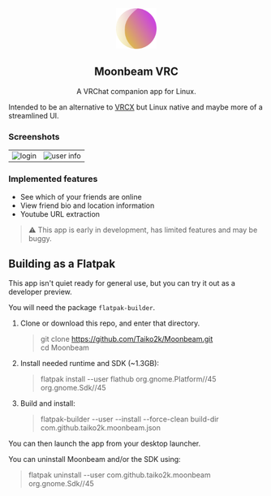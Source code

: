 
<div align="center">
<img src="com.github.taiko2k.moonbeam.svg" alt="Alt text" width="80" height="80"//>
 
## Moonbeam VRC
A VRChat companion app for Linux. 
</div>

Intended to be an alternative to [VRCX](https://github.com/vrcx-team/VRCX) but Linux native and maybe more of a streamlined UI.

### Screenshots

<table>
  <tr>
    <td align="center"><img src="https://github.com/Taiko2k/Moonbeam/assets/17271572/69cd6e1f-bf20-4cfc-a2c9-4490656438d0" alt="login"></td>
    <td align="center"><img src="https://github.com/Taiko2k/Moonbeam/assets/17271572/351321c2-868c-49cb-a08a-0054c1510643" alt="user info"></td>
  </tr>
</table>


### Implemented features

 - See which of your friends are online
 - View friend bio and location information
 - Youtube URL extraction

>  :warning: This app is early in development, has limited features and may be buggy.

## Building as a Flatpak

This app isn't quiet ready for general use, but you can try it out as a developer preview.

You will need the package `flatpak-builder`.

 1. Clone or download this repo, and enter that directory.
     > git clone https://github.com/Taiko2k/Moonbeam.git  
     > cd Moonbeam
 2. Install needed runtime and SDK (~1.3GB):
    > flatpak install --user flathub org.gnome.Platform//45 org.gnome.Sdk//45
 3. Build and install:
    > flatpak-builder --user --install --force-clean build-dir com.github.taiko2k.moonbeam.json

You can then launch the app from your desktop launcher.

You can uninstall Moonbeam and/or the SDK using:

> flatpak uninstall --user com.github.taiko2k.moonbeam org.gnome.Sdk//45
